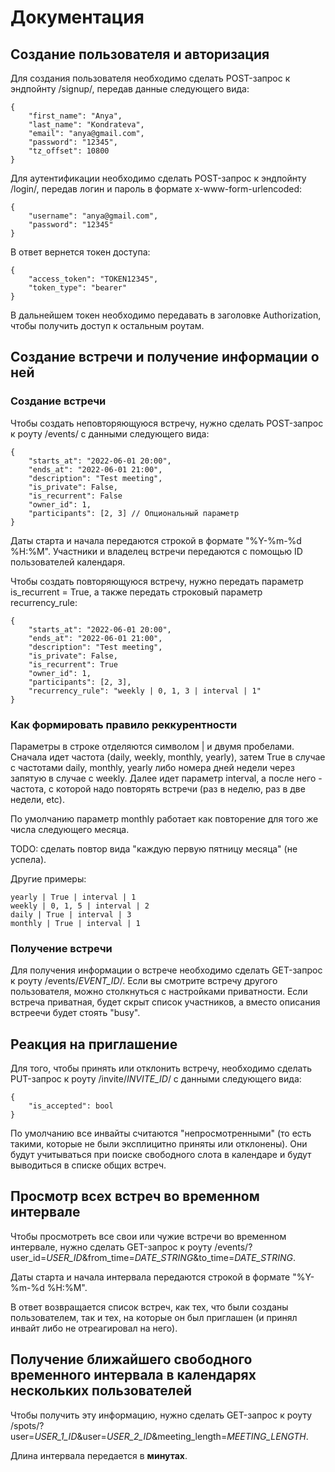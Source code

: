 # Документация

## Создание пользователя и авторизация

Для создания пользователя необходимо сделать POST-запрос к эндпойнту /signup/, передав данные следующего вида:

```
{
    "first_name": "Anya",
    "last_name": "Kondrateva",
    "email": "anya@gmail.com",
    "password": "12345",
    "tz_offset": 10800
}
```

Для аутентификации необходимо сделать POST-запрос к эндпойнту /login/, передав логин и пароль в формате x-www-form-urlencoded:

```
{
    "username": "anya@gmail.com",
    "password": "12345"
}
```

В ответ вернется токен доступа:

```
{
    "access_token": "TOKEN12345",
    "token_type": "bearer"
}
```

В дальнейшем токен необходимо передавать в заголовке Authorization, чтобы получить доступ к остальным роутам.

## Создание встречи и получение информации о ней

### Создание встречи

Чтобы создать неповторяющуюся встречу, нужно сделать POST-запрос к роуту /events/ с данными следующего вида:

```
{
    "starts_at": "2022-06-01 20:00",
    "ends_at": "2022-06-01 21:00",
    "description": "Test meeting",
    "is_private": False,
    "is_recurrent": False
    "owner_id": 1,
    "participants": [2, 3] // Опциональный параметр
}
```

Даты старта и начала передаются строкой в формате "%Y-%m-%d %H:%M". Участники и владелец встречи передаются с помощью ID пользователей календаря.

Чтобы создать повторяющуюся встречу, нужно передать параметр is_recurrent = True, а также передать строковый параметр recurrency_rule:

```
{
    "starts_at": "2022-06-01 20:00",
    "ends_at": "2022-06-01 21:00",
    "description": "Test meeting",
    "is_private": False,
    "is_recurrent": True
    "owner_id": 1,
    "participants": [2, 3],
    "recurrency_rule": "weekly | 0, 1, 3 | interval | 1"
}
```

### Как формировать правило реккурентности

Параметры в строке отделяются символом | и двумя пробелами. Сначала идет частота (daily, weekly, monthly, yearly), затем True в случае с частотами daily, monthly, yearly либо номера дней недели через запятую в случае с weekly.
Далее идет параметр interval, а после него - частота, с которой надо повторять встречи (раз в неделю, раз в две недели, etc).

По умолчанию параметр monthly работает как повторение для того же числа следующего месяца.

TODO: сделать повтор вида "каждую первую пятницу месяца" (не успела).

Другие примеры:

```
yearly | True | interval | 1
weekly | 0, 1, 5 | interval | 2
daily | True | interval | 3
monthly | True | interval | 1
```

### Получение встречи

Для получения информации о встрече необходимо сделать GET-запрос к роуту /events/*EVENT_ID*/. Если вы смотрите встречу другого пользователя, можно столкнуться с настройками приватности. Если встреча приватная, будет скрыт список участников, а вместо описания встреечи будет стоять "busy".

## Реакция на приглашение

Для того, чтобы принять или отклонить встречу, необходимо сделать PUT-запрос к роуту /invite/*INVITE_ID*/ с данными следующего вида:

```
{
    "is_accepted": bool
}
```

По умолчанию все инвайты считаются "непросмотренными" (то есть такими, которые не были эксплицитно приняты или отклонены). Они будут учитываться при поиске свободного слота в календаре и будут выводиться в списке общих встреч.

## Просмотр всех встреч во временном интервале

Чтобы просмотреть все свои или чужие встречи во временном интервале, нужно сделать GET-запрос к роуту /events/?user_id=*USER_ID*&from_time=*DATE_STRING*&to_time=*DATE_STRING*.

Даты старта и начала интервала передаются строкой в формате "%Y-%m-%d %H:%M".

В ответ возвращается список встреч, как тех, что были созданы пользователем, так и тех, на которые он был приглашен (и принял инвайт либо не отреагировал на него).

## Получение ближайшего свободного временного интервала в календарях нескольких пользователей

Чтобы получить эту информацию, нужно сделать GET-запрос к роуту /spots/?user=*USER_1_ID*&user=*USER_2_ID*&meeting_length=*MEETING_LENGTH*.

Длина интервала передается в **минутах**.
